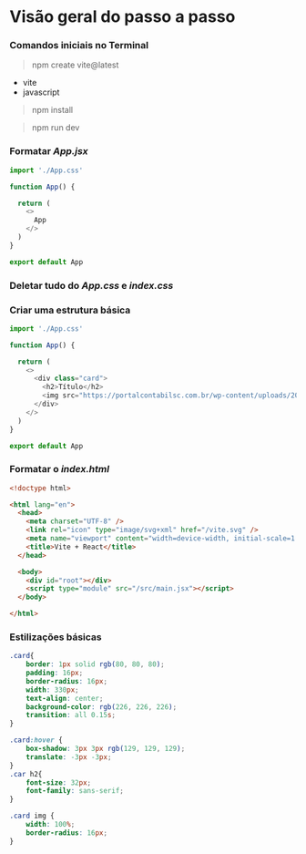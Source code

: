 # Visão geral do passo a passo

### Comandos iniciais no Terminal

> npm create vite@latest

- vite
- javascript

> npm install

> npm run dev

### Formatar ***App.jsx***
```javascript
import './App.css'

function App() {

  return (
    <>
      App
    </>
  )
}

export default App
```
### Deletar tudo do ***App.css*** e ***index.css***

### Criar uma estrutura básica
```javascript
import './App.css'

function App() {

  return (
    <>
      <div class="card">
        <h2>Título</h2>
        <img src="https://portalcontabilsc.com.br/wp-content/uploads/2020/05/g15.jpg"/>
      </div>
    </>
  )
}

export default App
```
### Formatar o ***index.html***
```html
<!doctype html>

<html lang="en">
  <head>
    <meta charset="UTF-8" />
    <link rel="icon" type="image/svg+xml" href="/vite.svg" />
    <meta name="viewport" content="width=device-width, initial-scale=1.0" />
    <title>Vite + React</title>
  </head>

  <body>
    <div id="root"></div>
    <script type="module" src="/src/main.jsx"></script>
  </body>

</html>
```
### Estilizações básicas
```css
.card{
    border: 1px solid rgb(80, 80, 80);
    padding: 16px;
    border-radius: 16px;
    width: 330px;
    text-align: center;
    background-color: rgb(226, 226, 226);
    transition: all 0.15s;
}

.card:hover {
    box-shadow: 3px 3px rgb(129, 129, 129);
    translate: -3px -3px;
}
.car h2{
    font-size: 32px;
    font-family: sans-serif;
}

.card img {
    width: 100%;
    border-radius: 16px;
}
```